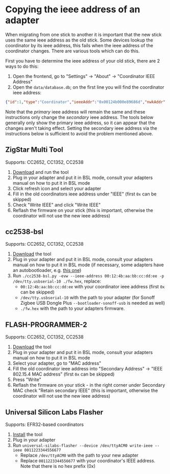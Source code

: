 ---
---

# Copying the ieee address of an adapter

When migrating from one stick to another it is important that the new stick uses the same ieee address as the old stick. Some devices lookup the coordinator by its ieee address, this fails when the ieee address of the coordinator changes. There are various tools which can do this.

First you have to determine the ieee address of your old stick, there are 2 ways to do this:

1. Open the frontend, go to "Settings" -> "About" -> "Coordinator IEEE Address"
1. Open the `data/database.db`; on the first line you will find the coordinator ieee address:

```json
{"id":1,"type":"Coordinator","ieeeAddr":"0x00124b000e89686d","nwkAddr":0...
```

Note that the _primary_ ieee address will remain the same and these instructions only change the _secondary_ ieee address. The tools below generally only show the primary ieee address, so it can appear that the changes aren't taking effect. Setting the secondary ieee address via the instructions below is sufficient to avoid the problem mentioned above.

## ZigStar Multi Tool

Supports: CC2652, CC1352, CC2538

1. [Download](https://github.com/xyzroe/ZigStarGW-MT/releases) and run the tool
1. Plug in your adapter and put it in BSL mode, consult your adapters manual on how to put it in BSL mode
1. Click refresh icon and select your adapter
1. Fill in the old coordinators ieee address under "IEEE" (first `0x` can be skipped)
1. Check "Write IEEE" and click "Write IEEE"
1. Reflash the firmware on your stick (this is important, otherwise the coordinator will not use the new ieee address)

## cc2538-bsl

Supports: CC2652, CC1352, CC2538

1. [Download](https://github.com/JelmerT/cc2538-bsl) the tool
1. Plug in your adapter and put it in BSL mode, consult your adapters manual on how to put it in BSL mode (if necessary, some adapters have an autobootloader, e.g. [this one](https://slae.sh/projects/cc2652/#flash-it))
1. Run `./cc2538-bsl.py -evw --ieee-address 00:12:4b:aa:bb:cc:dd:ee -p /dev/tty.usbserial-10 ./fw.hex`, replace:
    - `00:12:4b:aa:bb:cc:dd:ee` with your coordinator ieee address (first `0x` can be skipped)
    - `/dev/tty.usbserial-10` with the path to your adapter (for Sonoff Zigbee USB Dongle Plus `--bootloader-sonoff-usb` is needed as well)
    - `./fw.hex` with the path to your adapters firmware.

## FLASH-PROGRAMMER-2

Supports: CC2652, CC1352, CC2538

1. [Download](https://www.ti.com/tool/FLASH-PROGRAMMER) the tool
1. Plug in your adapter and put it in BSL mode, consult your adapters manual on how to put it in BSL mode
1. Select your adapter, go to "MAC address"
1. Fill the old coordinator ieee address into "Secondary Address" -> "IEEE 802.15.4 MAC address" (first `0x` can be skipped)
1. Press "Write"
1. Reflash the firmware on your stick - in the right corner under Secondary MAC check "Retain secondary IEEE" (this is important, otherwise the coordinator will not use the new ieee address)

## Universal Silicon Labs Flasher

Supports: EFR32-based coordinators

1. [Install](https://github.com/NabuCasa/universal-silabs-flasher) the tool
2. Plug in your adapter
3. Run `universal-silabs-flasher --device /dev/ttyACM0 write-ieee --ieee 0011223344556677`
     - Replace `/dev/ttyACM0` with the path to your new adapter
     - Replace `0011223344556677` with your coordinator's IEEE address. Note that there is no hex prefix (0x)
